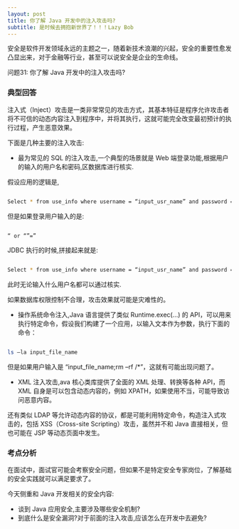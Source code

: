 ```yaml
---
layout: post
title: 你了解 Java 开发中的注入攻击吗?
subtitle: 是时候去拥抱新世界了！！！Lazy Bob
---
```

安全是软件开发领域永远的主题之一，随着新技术浪潮的兴起，安全的重要性愈发凸显出来，对于金融等行业，甚至可以说安全是企业的生命线。

问题31: 你了解 Java 开发中的注入攻击吗?

### 典型回答

注入式（Inject）攻击是一类非常常见的攻击方式，其基本特征是程序允许攻击者将不可信的动态内容注入到程序中，并将其执行，这就可能完全改变最初预计的执行过程，产生恶意效果。

下面是几种主要的注入攻击:

* 最为常见的 SQL 的注入攻击,一个典型的场景就是 Web 端登录功能,根据用户的输入的用户名和密码,区数据库进行核实.

假设应用的逻辑是,
~~~ bash

Select * from use_info where username = “input_usr_name” and password = “input_pwd”
~~~

但是如果登录用户输入的是:
~~~ bash

“ or “”=”
~~~

JDBC 执行的时候,拼接起来就是:

~~~ bash

Select * from use_info where username = “input_usr_name” and password = “” or “” = “”
~~~

此时无论输入什么用户名都可以通过核实.

如果数据库权限控制不合理，攻击效果就可能是灾难性的。

* 操作系统命令注入,Java 语言提供了类似 Runtime.exec(…) 的 API，可以用来执行特定命令，假设我们构建了一个应用，以输入文本作为参数，执行下面的命令：

~~~ 　bash

ls –la input_file_name

~~~

但是如果用户输入是 “input_file_name;rm –rf /*”，这就有可能出现问题了。

* XML 注入攻击,ava 核心类库提供了全面的 XML 处理、转换等各种 API，而 XML 自身是可以包含动态内容的，例如 XPATH，如果使用不当，可能导致访问恶意内容。

还有类似 LDAP 等允许动态内容的协议，都是可能利用特定命令，构造注入式攻击的，包括 XSS（Cross-site Scripting）攻击，虽然并不和 Java 直接相关，但也可能在 JSP 等动态页面中发生。

### 考点分析

在面试中，面试官可能会考察安全问题，但如果不是特定安全专家岗位，了解基础的安全实践就可以满足要求了。

今天侧重和 Java 开发相关的安全内容:
* 谈到 Java 应用安全,主要涉及哪些安全机制?
* 到底什么是安全漏洞?对于前面的注入攻击,应该怎么在开发中去避免?

### 